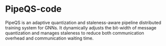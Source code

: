# PipeQS-code
PipeQS is an adaptive quantization and staleness-aware pipeline distributed training system for GNNs. It dynamically adjusts the bit-width of message quantization and manages staleness to reduce both communication overhead and communication waiting time.
